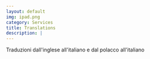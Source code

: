 ```yaml
---
layout: default
img: ipad.png
category: Services
title: Translations
description: |
---
```

  Traduzioni dall'inglese all'italiano e dal polacco all'italiano
